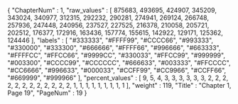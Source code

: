 {
  "ChapterNum" : 1,
  "raw_values" : [
    875683,
    493695,
    424907,
    345209,
    343024,
    340977,
    312315,
    292232,
    290281,
    274941,
    269124,
    266748,
    257936,
    247448,
    240956,
    237527,
    227525,
    216378,
    210058,
    205721,
    202512,
    176377,
    172916,
    163436,
    157774,
    155615,
    142922,
    129171,
    125362,
    124446
  ],
  "labels" : [
    "#333333",
    "#FFFF99",
    "#CCCC66",
    "#993333",
    "#330000",
    "#333300",
    "#666666",
    "#FFFF66",
    "#996666",
    "#663333",
    "#FFFFCC",
    "#FFCC66",
    "#9999CC",
    "#330033",
    "#FFCC99",
    "#999999",
    "#003300",
    "#CCCC99",
    "#CCCCCC",
    "#666633",
    "#003333",
    "#FFCCCC",
    "#CC6666",
    "#996633",
    "#000033",
    "#CCFF99",
    "#CC9966",
    "#CCFF66",
    "#669999",
    "#999966"
  ],
  "percent_values" : [
    9,
    5,
    4,
    3,
    3,
    3,
    3,
    3,
    3,
    2,
    2,
    2,
    2,
    2,
    2,
    2,
    2,
    2,
    2,
    2,
    2,
    1,
    1,
    1,
    1,
    1,
    1,
    1,
    1,
    1
  ],
  "weight" : 119,
  "Title" : "Chapter 1, Page 19",
  "PageNum" : 19
}
